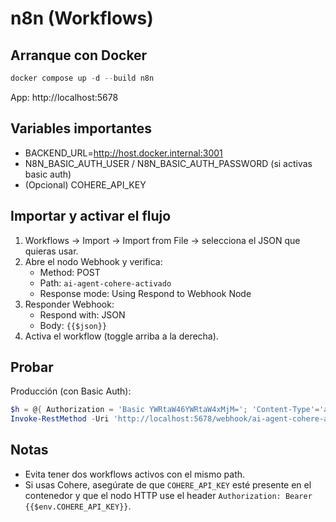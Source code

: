 # n8n (Workflows)

## Arranque con Docker

```powershell
docker compose up -d --build n8n
```

App: http://localhost:5678

## Variables importantes

- BACKEND_URL=http://host.docker.internal:3001
- N8N_BASIC_AUTH_USER / N8N_BASIC_AUTH_PASSWORD (si activas basic auth)
- (Opcional) COHERE_API_KEY

## Importar y activar el flujo

1. Workflows → Import → Import from File → selecciona el JSON que quieras usar.
2. Abre el nodo Webhook y verifica:
   - Method: POST
   - Path: `ai-agent-cohere-activado`
   - Response mode: Using Respond to Webhook Node
3. Responder Webhook:
   - Respond with: JSON
   - Body: `{{$json}}`
4. Activa el workflow (toggle arriba a la derecha).

## Probar

Producción (con Basic Auth):

```powershell
$h = @{ Authorization = 'Basic YWRtaW46YWRtaW4xMjM='; 'Content-Type'='application/json' }
Invoke-RestMethod -Uri 'http://localhost:5678/webhook/ai-agent-cohere-activado' -Method Post -Headers $h -Body (@{mensaje='que tareas estan bloqueadas'} | ConvertTo-Json) | ConvertTo-Json -Depth 6
```

## Notas

- Evita tener dos workflows activos con el mismo path.
- Si usas Cohere, asegúrate de que `COHERE_API_KEY` esté presente en el contenedor y que el nodo HTTP use el header `Authorization: Bearer {{$env.COHERE_API_KEY}}`.
